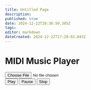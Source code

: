 ```yaml
---
title: Untitled Page
description: 
published: true
date: 2024-12-22T20:36:50.385Z
tags: 
editor: markdown
dateCreated: 2024-12-22T17:28:02.843Z
---
```


<div class="player">
  <h1>MIDI Music Player</h1>
  <input type="file" id="fileInput" accept=".mid, .midi">
  <div class="controls">
    <button id="playButton">Play</button>
    <button id="pauseButton">Pause</button>
    <button id="stopButton">Stop</button>
  </div>
</div>
